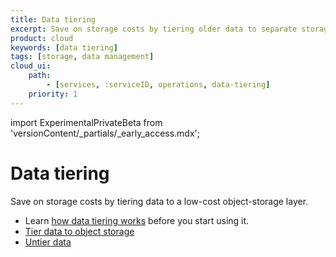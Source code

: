 ```yaml
---
title: Data tiering
excerpt: Save on storage costs by tiering older data to separate storage
product: cloud
keywords: [data tiering]
tags: [storage, data management]
cloud_ui:
    path:
        - [services, :serviceID, operations, data-tiering]
    priority: 1
---
```


import ExperimentalPrivateBeta from 'versionContent/_partials/_early_access.mdx';

# Data tiering

Save on storage costs by tiering data to a low-cost object-storage layer.

<ExperimentalPrivateBeta />

*   Learn [how data tiering works][about-data-tiering] before you start using it.
*   [Tier data to object storage][tier-data]
*   [Untier data][untier-data]

[about-data-tiering]: /use-timescale/:currentVersion:/data-tiering/about-data-tiering/
[tier-data]: /use-timescale/:currentVersion:/data-tiering/tier-data-object-storage/
[untier-data]: /use-timescale/:currentVersion:/data-tiering/untier-data/
